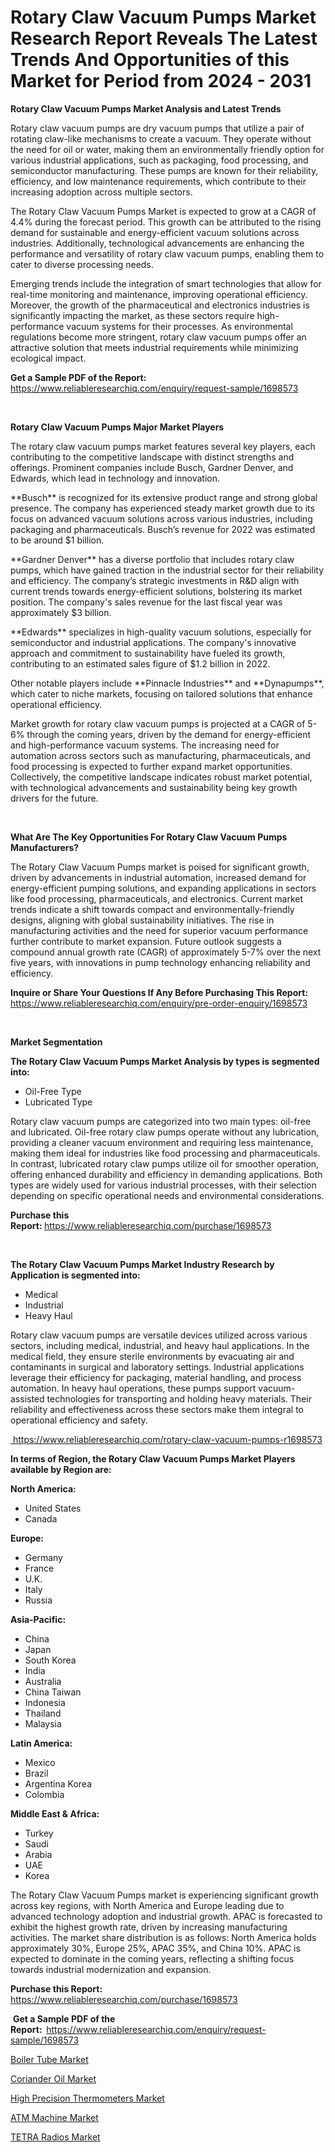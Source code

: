 <p><h1>Rotary Claw Vacuum Pumps Market Research Report Reveals The Latest Trends And Opportunities of this Market for Period from 2024 - 2031</h1></p><p><strong>Rotary Claw Vacuum Pumps Market Analysis and Latest Trends</strong></p>
<p><p>Rotary claw vacuum pumps are dry vacuum pumps that utilize a pair of rotating claw-like mechanisms to create a vacuum. They operate without the need for oil or water, making them an environmentally friendly option for various industrial applications, such as packaging, food processing, and semiconductor manufacturing. These pumps are known for their reliability, efficiency, and low maintenance requirements, which contribute to their increasing adoption across multiple sectors.</p><p>The Rotary Claw Vacuum Pumps Market is expected to grow at a CAGR of 4.4% during the forecast period. This growth can be attributed to the rising demand for sustainable and energy-efficient vacuum solutions across industries. Additionally, technological advancements are enhancing the performance and versatility of rotary claw vacuum pumps, enabling them to cater to diverse processing needs. </p><p>Emerging trends include the integration of smart technologies that allow for real-time monitoring and maintenance, improving operational efficiency. Moreover, the growth of the pharmaceutical and electronics industries is significantly impacting the market, as these sectors require high-performance vacuum systems for their processes. As environmental regulations become more stringent, rotary claw vacuum pumps offer an attractive solution that meets industrial requirements while minimizing ecological impact.</p></p>
<p><strong>Get a Sample PDF of the Report:&nbsp;</strong> <a href="https://www.reliableresearchiq.com/enquiry/request-sample/1698573?utm_campaign=1578&utm_medium=2&utm_source=Github&utm_content=ia&utm_term=20102024&utm_id=rotary-claw-vacuum-pumps">https://www.reliableresearchiq.com/enquiry/request-sample/1698573</a></p>
<p>&nbsp;</p>
<p><strong>Rotary Claw Vacuum Pumps Major Market Players</strong></p>
<p><p>The rotary claw vacuum pumps market features several key players, each contributing to the competitive landscape with distinct strengths and offerings. Prominent companies include Busch, Gardner Denver, and Edwards, which lead in technology and innovation. </p><p>**Busch** is recognized for its extensive product range and strong global presence. The company has experienced steady market growth due to its focus on advanced vacuum solutions across various industries, including packaging and pharmaceuticals. Busch’s revenue for 2022 was estimated to be around $1 billion.</p><p>**Gardner Denver** has a diverse portfolio that includes rotary claw pumps, which have gained traction in the industrial sector for their reliability and efficiency. The company’s strategic investments in R&D align with current trends towards energy-efficient solutions, bolstering its market position. The company's sales revenue for the last fiscal year was approximately $3 billion.</p><p>**Edwards** specializes in high-quality vacuum solutions, especially for semiconductor and industrial applications. The company's innovative approach and commitment to sustainability have fueled its growth, contributing to an estimated sales figure of $1.2 billion in 2022.</p><p>Other notable players include **Pinnacle Industries** and **Dynapumps**, which cater to niche markets, focusing on tailored solutions that enhance operational efficiency. </p><p>Market growth for rotary claw vacuum pumps is projected at a CAGR of 5-6% through the coming years, driven by the demand for energy-efficient and high-performance vacuum systems. The increasing need for automation across sectors such as manufacturing, pharmaceuticals, and food processing is expected to further expand market opportunities. Collectively, the competitive landscape indicates robust market potential, with technological advancements and sustainability being key growth drivers for the future.</p></p>
<p>&nbsp;</p>
<p><strong>What Are The Key Opportunities For Rotary Claw Vacuum Pumps Manufacturers?</strong></p>
<p><p>The Rotary Claw Vacuum Pumps market is poised for significant growth, driven by advancements in industrial automation, increased demand for energy-efficient pumping solutions, and expanding applications in sectors like food processing, pharmaceuticals, and electronics. Current market trends indicate a shift towards compact and environmentally-friendly designs, aligning with global sustainability initiatives. The rise in manufacturing activities and the need for superior vacuum performance further contribute to market expansion. Future outlook suggests a compound annual growth rate (CAGR) of approximately 5-7% over the next five years, with innovations in pump technology enhancing reliability and efficiency.</p></p>
<p><strong>Inquire or Share Your Questions If Any Before Purchasing This Report:</strong> <a href="https://www.reliableresearchiq.com/enquiry/pre-order-enquiry/1698573?utm_campaign=1578&utm_medium=2&utm_source=Github&utm_content=ia&utm_term=20102024&utm_id=rotary-claw-vacuum-pumps">https://www.reliableresearchiq.com/enquiry/pre-order-enquiry/1698573</a></p>
<p>&nbsp;</p>
<p><strong>Market Segmentation</strong></p>
<p><strong>The Rotary Claw Vacuum Pumps Market Analysis by types is segmented into:</strong></p>
<p><ul><li>Oil-Free Type</li><li>Lubricated Type</li></ul></p>
<p><p>Rotary claw vacuum pumps are categorized into two main types: oil-free and lubricated. Oil-free rotary claw pumps operate without any lubrication, providing a cleaner vacuum environment and requiring less maintenance, making them ideal for industries like food processing and pharmaceuticals. In contrast, lubricated rotary claw pumps utilize oil for smoother operation, offering enhanced durability and efficiency in demanding applications. Both types are widely used for various industrial processes, with their selection depending on specific operational needs and environmental considerations.</p></p>
<p><strong>Purchase this Report:&nbsp;</strong><a href="https://www.reliableresearchiq.com/purchase/1698573?utm_campaign=1578&utm_medium=2&utm_source=Github&utm_content=ia&utm_term=20102024&utm_id=rotary-claw-vacuum-pumps">https://www.reliableresearchiq.com/purchase/1698573</a></p>
<p>&nbsp;</p>
<p><strong>The Rotary Claw Vacuum Pumps Market Industry Research by Application is segmented into:</strong></p>
<p><ul><li>Medical</li><li>Industrial</li><li>Heavy Haul</li></ul></p>
<p><p>Rotary claw vacuum pumps are versatile devices utilized across various sectors, including medical, industrial, and heavy haul applications. In the medical field, they ensure sterile environments by evacuating air and contaminants in surgical and laboratory settings. Industrial applications leverage their efficiency for packaging, material handling, and process automation. In heavy haul operations, these pumps support vacuum-assisted technologies for transporting and holding heavy materials. Their reliability and effectiveness across these sectors make them integral to operational efficiency and safety.</p></p>
<p><a href="https://www.reliableresearchiq.com/rotary-claw-vacuum-pumps-r1698573?utm_campaign=1578&utm_medium=2&utm_source=Github&utm_content=ia&utm_term=20102024&utm_id=rotary-claw-vacuum-pumps">&nbsp;https://www.reliableresearchiq.com/rotary-claw-vacuum-pumps-r1698573</a></p>
<p><strong>In terms of Region, the Rotary Claw Vacuum Pumps Market Players available by Region are:</strong></p>
<p>
    <p> <strong> North America: </strong>
        <ul>
            <li>United States</li>
            <li>Canada</li>
        </ul>
        </p> 
    <p> <strong> Europe: </strong>
        <ul>
            <li>Germany</li>
            <li>France</li>
            <li>U.K.</li>
            <li>Italy</li>
            <li>Russia</li>
        </ul>
        </p> 
    <p> <strong> Asia-Pacific: </strong>
        <ul>
            <li>China</li>
            <li>Japan</li>
            <li>South Korea</li>
            <li>India</li>
            <li>Australia</li>
            <li>China Taiwan</li>
            <li>Indonesia</li>
            <li>Thailand</li>
            <li>Malaysia</li>
        </ul>
        </p> 
    <p> <strong> Latin America: </strong>
        <ul>
            <li>Mexico</li>
            <li>Brazil</li>
            <li>Argentina Korea</li>
            <li>Colombia</li>
        </ul>
        </p> 
    <p> <strong> Middle East & Africa: </strong>
        <ul>
            <li>Turkey</li>
            <li>Saudi</li>
            <li>Arabia</li>
            <li>UAE</li>
            <li>Korea</li>
        </ul>
    </p>
    </p>
<p><p>The Rotary Claw Vacuum Pumps market is experiencing significant growth across key regions, with North America and Europe leading due to advanced technology adoption and industrial growth. APAC is forecasted to exhibit the highest growth rate, driven by increasing manufacturing activities. The market share distribution is as follows: North America holds approximately 30%, Europe 25%, APAC 35%, and China 10%. APAC is expected to dominate in the coming years, reflecting a shifting focus towards industrial modernization and expansion.</p></p>
<p><strong>Purchase this Report: </strong><a href="https://www.reliableresearchiq.com/purchase/1698573?utm_campaign=1578&utm_medium=2&utm_source=Github&utm_content=ia&utm_term=20102024&utm_id=rotary-claw-vacuum-pumps">https://www.reliableresearchiq.com/purchase/1698573</a></p>
<p>&nbsp;<strong>Get a Sample PDF of the Report:&nbsp;&nbsp;</strong><a href="https://www.reliableresearchiq.com/enquiry/request-sample/1698573?utm_campaign=1578&utm_medium=2&utm_source=Github&utm_content=ia&utm_term=20102024&utm_id=rotary-claw-vacuum-pumps">https://www.reliableresearchiq.com/enquiry/request-sample/1698573</a></p>
<p><strong></strong></p>
<p><p><a href="https://www.linkedin.com/pulse/boiler-tube-market-global-trends-forecast-2024-2031-proposis-7et6f?utm_campaign=1578&utm_medium=2&utm_source=Github&utm_content=ia&utm_term=20102024&utm_id=rotary-claw-vacuum-pumps">Boiler Tube Market</a></p><p><a href="https://www.linkedin.com/pulse/analyzing-global-coriander-oil-market-growth-prospects-future-com7e?utm_campaign=1578&utm_medium=2&utm_source=Github&utm_content=ia&utm_term=20102024&utm_id=rotary-claw-vacuum-pumps">Coriander Oil Market</a></p><p><a href="https://www.linkedin.com/pulse/high-precision-thermometers-market-research-report-2024-2031-km1rf?utm_campaign=1578&utm_medium=2&utm_source=Github&utm_content=ia&utm_term=20102024&utm_id=rotary-claw-vacuum-pumps">High Precision Thermometers Market</a></p><p><a href="https://www.linkedin.com/pulse/atm-machine-market-refracting-trends-consumer-behaviors-2024-2031-nbssf?utm_campaign=1578&utm_medium=2&utm_source=Github&utm_content=ia&utm_term=20102024&utm_id=rotary-claw-vacuum-pumps">ATM Machine Market</a></p><p><a href="https://www.linkedin.com/pulse/tetra-radios-market-growth-outlook-from-2024-2031-projecting-mvpxf?utm_campaign=1578&utm_medium=2&utm_source=Github&utm_content=ia&utm_term=20102024&utm_id=rotary-claw-vacuum-pumps">TETRA Radios Market</a></p></p>